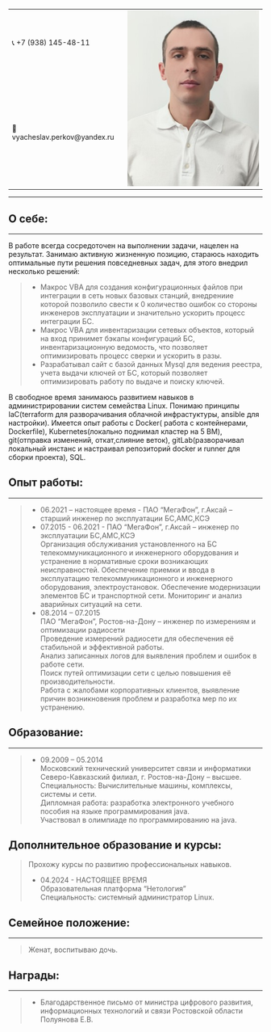 <table>
  <tr>
    <td>📞 +7 (938) 145-48-11  </td>
    <td rowspan="2"> <img src="https://github.com/vyacheslav-PA/vyacheslav-PA/blob/c44ad0b2ca84de8d1ba31c8a96b1373f192feeb7/foto.jpg">  </td>
  </tr>
  <tr>
    <td> 📧 vyacheslav.perkov@yandex.ru </td>
  </tr>
</table>

* * *

##  О себе:  
* * *

В работе всегда сосредоточен на выполнении задачи, нацелен на результат.
Занимаю активную жизненную позицию, стараюсь находить оптимальные пути решения повседневных задач, для этого внедрил несколько решений:

> * Макрос VBA для создания конфигурационных файлов при интеграции в сеть новых базовых станций, внедрениие которой позволило свести к 0 количество ошибок со стороны инженеров эксплуатации и значительно ускорить процесс интеграции БС.
> *  Макрос VBA для инвентаризации сетевых объектов, который на вход принимет бэкапы конфигураций БС, инвентаризационную ведомость, что позволяет оптимизировать процесс сверки и ускорить в разы.
> * Разрабатывал сайт с базой данных Mysql для ведения реестра, учета выдачи ключей от БС, который позволяет оптимизировать работу по выдаче и поиску ключей.

В свободное время занимаюсь развитием навыков в администрировании систем семейства Linux. 
Понимаю принципы IaC(terraform для разворачивания облачной инфрастуктуры, ansible для настройки).
Имеется опыт работы с Docker( работа с контейнерами, Dockerfile), Kubernetes(локально поднимал кластер на 5 ВМ), git(отправка изменений, откат,слияние веток), gitLab(разворачивал локальный инстанс и настраивал репозиторий docker и runner для сборки проекта), SQL.


## Опыт работы:  
* * *  
> * 06.2021 – настоящее время - ПАО “МегаФон”, г.Аксай – старший инженер по эксплуатации БС,АМС,КСЭ  
> * 07.2015 - 06.2021 - ПАО “МегаФон”, г.Аксай – инженер по эксплуатации БС,АМС,КСЭ  
> Организация обслуживания установленного на БС телекоммуникационного и инженерного оборудования и устранение в нормативные сроки возникающих неисправностей.
> Обеспечение приемки и ввода в эксплуатацию телекоммуникационного и инженерного оборудования, электроустановок.
> Обеспечение модернизации элементов БС и транспортной сети.
> Мониторинг и анализ аварийных ситуаций на сети.  
> * 08.2014 – 07.2015  
> ПАО “МегаФон”, Ростов-на-Дону – инженер по измерениям и оптимизации радиосети  
> Проведение измерений радиосети для обеспечения её стабильной и эффективной работы.  
> Анализ записанных логов для выявления проблем и ошибок в работе сети.  
> Поиск путей оптимизации сети с целью повышения её производительности.  
> Работа с жалобами корпоративных клиентов, выявление причин возникновения проблем и разработка мер по их устранению.

##  Образование:  
* * *
> * 09.2009 – 05.2014  
> Московский технический университет связи и информатики Северо-Кавказский филиал, г. Ростов-на-Дону – высшее.  
> Специальность: Вычислительные машины, комплексы, системы и сети.  
> Дипломная работа: разработка электронного учебного пособия на языке программирования java.  
> Участвовал в олимпиаде по программированию на java.  

## Дополнительное образование и курсы:  
>  Прохожу курсы по развитию профессиональных навыков.  
> * 04.2024 - НАСТОЯЩЕЕ ВРЕМЯ  
> Образовательная платформа “Нетология”  
> Специальность: системный администратор Linux.  

##  Семейное положение:  
* * *
>  Женат, воспитываю дочь.

## Награды:  
* * *
>   
> * Благодарственное письмо от министра цифрового развития, информационных технологий и связи Ростовской области Полуянова Е.В.  
>   
